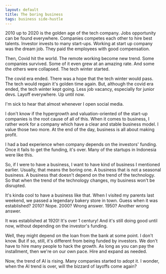 ```yaml
---
layout: default
title: The boring business
tags: business side-hustle
---
```


2010 up to 2020 is the golden age of the tech company. Jobs opportunity can be found everywhere. Companies competes each other to hire best talents. Investor invests to many start-ups. Working at start up company was the dream job. They paid the employees with good compensation.

Then, Covid hit the world. The remote working become new trend. Some companies survived. Some of it even grew at an amazing rate. And some the others were collapsed. The tech winter started.

The covid era ended. There was a hope that the tech winter would pass. The tech would regain it's golden time again. But, although the covid era ended, the tech winter kept going. Less job vacancy, especially for junior devs. Layoff everywhere. Up until now.

I'm sick to hear that almost whenever I open social media.

I don't know if the hypergrowth and valuation-oriented of the start-up companies is the root cause of all of this. When it comes to business, I rather work for a company which have a clear and stable business model. I value those two more. At the end of the day, business is all about making profit.

I had a bad experience when company depends on the investors' funding. Once it fails to get the funding, it's over. Many of the startups in Indonesia were like this.

So, if I were to have a business, I want to have kind of business I mentioned earlier. Usually, that means the boring one. A business that is not a seasonal business. A business that doesn't depend on the trend of the technology. So that when the trend of the technology changes, my business won't be disrupted.

It's kinda cool to have a business like that. When I visited my parents last weekend, we passed a legendary bakery store in town. Guess when it was established? 2010? Nope. 2000? Wrong answer. 1950? Another wrong answer.

It was established at 1920! It's over 1 century! And it's still doing good until now, without depending on the investor's funding.

Well, they might depend on the loan from the bank at some point. I don't know. But if so, still, it's different from being funded by investors. We don't have to hire many people to hack the growth. As long as you can pay the installment, then we're on our own pace. Hire and expand as needed.

Now, the trend of AI is rising. Many companies started to adopt it. I wonder, when the AI trend is over, will the bizzard of layoffs come again?
